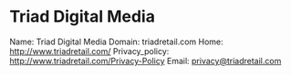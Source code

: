
# Triad Digital Media

Name: Triad Digital Media
Domain: triadretail.com
Home: http://www.triadretail.com/
Privacy_policy: http://www.triadretail.com/Privacy-Policy
Email: privacy@triadretail.com
